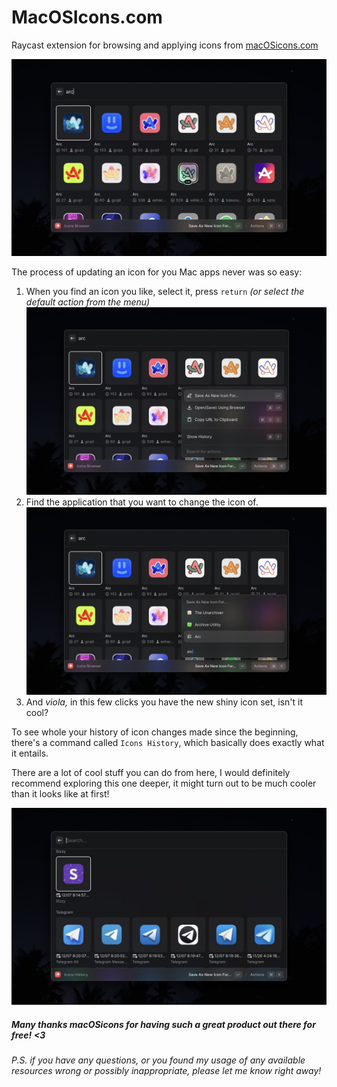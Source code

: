 # MacOSIcons.com

Raycast extension for browsing and applying icons from [macOSicons.com](https://macosicons.com)

![home.jpeg](metadata/home.jpeg)

The process of updating an icon for you Mac apps never was so easy:

1. When you find an icon you like, select it, press `return` _(or select the default action from the menu)_
   ![actions.jpeg](metadata/actions.jpeg)
2. Find the application that you want to change the icon of.
   ![update-app-icon.png](metadata/update-app-icon.png)
3. And _viola,_ in this few clicks you have the new shiny icon set, isn't it cool?

To see whole your history of icon changes made since the beginning, there's a command called `Icons History`, which
basically does exactly what it entails. 

There are a lot of cool stuff you can do from here, I would definitely recommend exploring this one deeper, it might turn out to be much cooler than it looks like at first!

![history.jpeg](metadata/history.jpeg)

##### Many thanks macOSicons for having such a great product out there for free! <3

_P.S. if you have any questions, or you found my usage of any available resources wrong or possibly inappropriate,
please let me know right away!_
